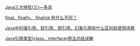 [Java三大特性(三)—多态](https://blog.csdn.net/qq_35427589/article/details/124210543)

[final、finally、 finalize 有什么不同？](https://blog.csdn.net/qq_35427589/article/details/123576232)

[Java中的强引用、软引用、弱引用、幻象引用有什么区别和使用场景](https://blog.csdn.net/qq_35427589/article/details/123586047)

[Java引用类型(class、interface)用法总结详解](https://blog.csdn.net/qq_35427589/article/details/53501430)
